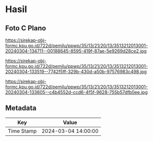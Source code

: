 # Hasil

## Foto C Plano

https://sirekap-obj-formc.kpu.go.id/722d/pemilu/ppwp/35/13/21/20/13/3513212013001-20240304-134711--00188645-8595-419f-87ae-5e9269d28ce2.jpg

https://sirekap-obj-formc.kpu.go.id/722d/pemilu/ppwp/35/13/21/20/13/3513212013001-20240304-133519--7742f5ff-329b-430d-a50b-97576983c498.jpg

https://sirekap-obj-formc.kpu.go.id/722d/pemilu/ppwp/35/13/21/20/13/3513212013001-20240304-133605--c4b4552d-ccd6-4f5f-9628-755b57dfb0ee.jpg


## Metadata

| Key        | Value               |
| ---------- | ------------------- |
| Time Stamp | 2024-03-04 14:00:00 |



